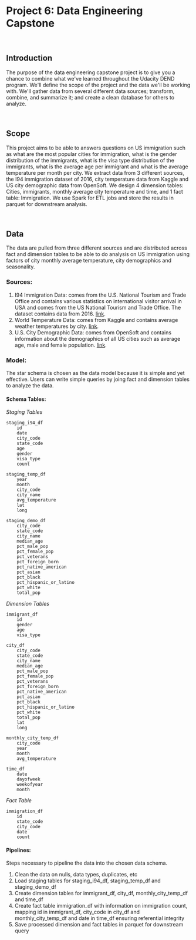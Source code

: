 # Project 6: Data Engineering Capstone

&nbsp;

## Introduction
The purpose of the data engineering capstone project is to give you a chance to combine what we've learned throughout the Udacity DEND program. We'll define the scope of the project and the data we'll be working with. We'll gather data from several different data sources; transform, combine, and summarize it; and create a clean database for others to analyze.

&nbsp;

## Scope
This project aims to be able to answers questions on US immigration such as what are the most popular cities for immigration, what is the gender distribution of the immigrants, what is the visa type distribution of the immigrants, what is the average age per immigrant and what is the average temperature per month per city. We extract data from 3 different sources, the I94 immigration dataset of 2016, city temperature data from Kaggle and US city demographic data from OpenSoft. We design 4 dimension tables: Cities, immigrants, monthly average city temperature and time, and 1 fact table: Immigration. We use Spark for ETL jobs and store the results in parquet for downstream analysis.

&nbsp;

## Data
The data are pulled from three different sources and are distributed across fact and dimension tables to be able to do analysis on US immigration using factors of city monthly average temperature, city demographics and seasonality.

### Sources:
1. I94 Immigration Data: comes from the U.S. National Tourism and Trade Office and contains various statistics on international visitor arrival in USA and comes from the US National Tourism and Trade Office. The dataset contains data from 2016. [link](https://www.kaggle.com/berkeleyearth/climate-change-earth-surface-temperature-data).
2. World Temperature Data: comes from Kaggle and contains average weather temperatures by city. [link](https://www.kaggle.com/berkeleyearth/climate-change-earth-surface-temperature-data).
3. U.S. City Demographic Data: comes from OpenSoft and contains information about the demographics of all US cities such as average age, male and female population. [link](https://public.opendatasoft.com/explore/dataset/us-cities-demographics/export/).

### Model:
The star schema is chosen as the data model because it is simple and yet effective. Users can write simple queries by joing fact and dimension tables to analyze the data.

#### Schema Tables:
*Staging Tables*

    staging_i94_df
        id
        date
        city_code
        state_code
        age
        gender
        visa_type
        count

    staging_temp_df
        year
        month
        city_code
        city_name
        avg_temperature
        lat
        long

    staging_demo_df
        city_code
        state_code
        city_name
        median_age
        pct_male_pop
        pct_female_pop
        pct_veterans
        pct_foreign_born
        pct_native_american
        pct_asian
        pct_black
        pct_hispanic_or_latino
        pct_white
        total_pop


*Dimension Tables*

    immigrant_df
        id
        gender
        age
        visa_type

    city_df
        city_code
        state_code
        city_name
        median_age
        pct_male_pop
        pct_female_pop
        pct_veterans
        pct_foreign_born
        pct_native_american
        pct_asian
        pct_black
        pct_hispanic_or_latino
        pct_white
        total_pop
        lat
        long

    monthly_city_temp_df
        city_code
        year
        month
        avg_temperature

    time_df
        date
        dayofweek
        weekofyear
        month

*Fact Table*

    immigration_df
        id
        state_code
        city_code
        date
        count

#### Pipelines:
Steps necessary to pipeline the data into the chosen data schema.
1. Clean the data on nulls, data types, duplicates, etc
2. Load staging tables for staging_i94_df, staging_temp_df and staging_demo_df
3. Create dimension tables for immigrant_df, city_df, monthly_city_temp_df and time_df
4. Create fact table immigration_df with information on immigration count, mapping id in immigrant_df, city_code in city_df and monthly_city_temp_df and date in time_df ensuring referential integrity
5. Save processed dimension and fact tables in parquet for downstream query

&nbsp;
